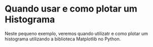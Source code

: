# Quando usar e como plotar um Histograma
Neste pequeno exemplo, veremos quando utilizatr e como plotar um histograma utilizando a biblioteca Matplotlib no Python.

